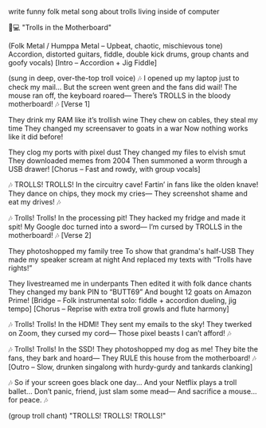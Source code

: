 write funny folk metal song about trolls living inside of computer


🎻💻 "Trolls in the Motherboard"

(Folk Metal / Humppa Metal – Upbeat, chaotic, mischievous tone)
Accordion, distorted guitars, fiddle, double kick drums, group chants and goofy vocals)
[Intro – Accordion + Jig Fiddle]

(sung in deep, over-the-top troll voice)
🎶 I opened up my laptop just to check my mail…
But the screen went green and the fans did wail!
The mouse ran off, the keyboard roared—
There’s TROLLS in the bloody motherboard! 🎶
[Verse 1]

They drink my RAM like it’s trollish wine
They chew on cables, they steal my time
They changed my screensaver to goats in a war
Now nothing works like it did before!

They clog my ports with pixel dust
They changed my files to elvish smut
They downloaded memes from 2004
Then summoned a worm through a USB drawer!
[Chorus – Fast and rowdy, with group vocals]

🎶 TROLLS! TROLLS! In the circuitry cave!
Fartin’ in fans like the olden knave!
They dance on chips, they mock my cries—
They screenshot shame and eat my drives! 🎶

🎶 Trolls! Trolls! In the processing pit!
They hacked my fridge and made it spit!
My Google doc turned into a sword—
I’m cursed by TROLLS in the motherboard! 🎶
[Verse 2]

They photoshopped my family tree
To show that grandma's half-USB
They made my speaker scream at night
And replaced my texts with “Trolls have rights!”

They livestreamed me in underpants
Then edited it with folk dance chants
They changed my bank PIN to “BUTT69”
And bought 12 goats on Amazon Prime!
[Bridge – Folk instrumental solo: fiddle + accordion dueling, jig tempo]
[Chorus – Reprise with extra troll growls and flute harmony]

🎶 Trolls! Trolls! In the HDMI!
They sent my emails to the sky!
They twerked on Zoom, they cursed my cord—
Those pixel beasts I can’t afford! 🎶

🎶 Trolls! Trolls! In the SSD!
They photoshopped my dog as me!
They bite the fans, they bark and hoard—
They RULE this house from the motherboard! 🎶
[Outro – Slow, drunken singalong with hurdy-gurdy and tankards clanking]

🎶 So if your screen goes black one day...
And your Netflix plays a troll ballet...
Don’t panic, friend, just slam some mead—
And sacrifice a mouse... for peace. 🎶

(group troll chant)
"TROLLS! TROLLS! TROLLS!"
